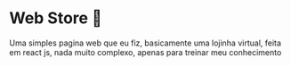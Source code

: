 <h1>Web Store 🏪</h1>
<p>Uma simples pagina web que eu fiz, basicamente uma lojinha virtual, feita em react js, nada muito complexo, apenas para treinar meu conhecimento</p>
